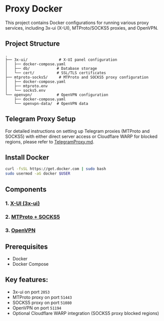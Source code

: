 # Proxy Docker

This project contains Docker configurations for running various proxy services, including 3x-ui (X-UI), MTProto/SOCKS5 proxies, and OpenVPN.

## Project Structure

```
.
├── 3x-ui/              # X-UI panel configuration
│   ├── docker-compose.yaml
│   ├── db/            # Database storage
│   └── cert/          # SSL/TLS certificates
├── mtproto-socks5/     # MTProto and SOCKS5 proxy configuration
│   ├── docker-compose.yaml
│   ├── mtproto.env
│   └── socks5.env
└── openvpn/           # OpenVPN configuration
    ├── docker-compose.yaml
    └── openvpn-data/  # OpenVPN data
```

## Telegram Proxy Setup

For detailed instructions on setting up Telegram proxies (MTProto and SOCKS5) with either direct server access or Cloudflare WARP for blocked regions, please refer to [TelegramProxy.md](TelegramProxy.md).

## Install Docker

```bash
curl -fsSL https://get.docker.com | sudo bash
sudo usermod -aG docker $USER
```

## Components

### 1. [X-UI (3x-ui)](./3x-ui/README.md)

### 2. [MTProto + SOCKS5](./mtproto-socks5/README.md)

### 3. [OpenVPN](./openvpn/README.md)

## Prerequisites

- Docker
- Docker Compose

## Key features:

- 3x-ui on port `2053`
- MTProto proxy on port `51443`
- SOCKS5 proxy on port `51080`
- OpenVPN on port `51194`
- Optional Cloudflare WARP integration (SOCKS5 proxy blocked regions)
